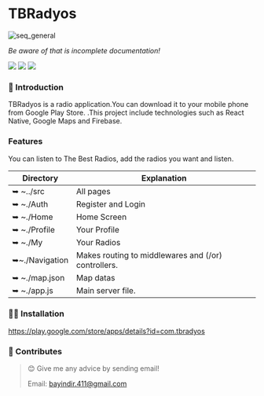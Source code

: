 # TBRadyos

![seq_general](https://play-lh.googleusercontent.com/dZb6pz9xRYosbhSzMB53ZHLjJG1P5crnXwBfrFBMzqJzUyaFQ2L2pHKSUkx0sR0BJuk=w240-h480-rw)





_Be aware of that is incomplete documentation!_

![](https://img.shields.io/badge/React%20Native-black?logo=react&logoColor=blue)
![](https://img.shields.io/badge/Firebase-black?logo=firebase&logoColor=yellow)
![](https://img.shields.io/badge/JavaScript-F7DF1E?logo=javascript&logoColor=black)


### 🎀 Introduction

TBRadyos is a radio application.You can download it to your mobile phone from Google Play Store. .This project include technologies such as React Native, Google Maps and Firebase.

### Features

You can listen to The Best Radios, add the radios you want and listen.









| Directory                | Explanation                                                                                |
| ------------------------ | ------------------------------------------------------------------------------------------ |
| ➥ ~../src           | All pages                         |
| ➥ ~./Auth              |Register and Login        |
| ➥ ~./Home              |Home Screen                                                                      |
| ➥ ~./Profile            | Your Profile                                                                                       |
| ➥ ~./My            | Your Radios                                                                                       |
| ➥~./Navigation         | Makes routing to middlewares and (/or) controllers.                                        |
| ➥ ~./map.json              | Map datas |
| ➥ ~./app.js              | Main server file.                                                                          |
                                                              




### 👨‍💻 Installation

https://play.google.com/store/apps/details?id=com.tbradyos







### 🤝 Contributes

> 😊 Give me any advice by sending email!
>
> Email: bayindir.411@gmail.com

